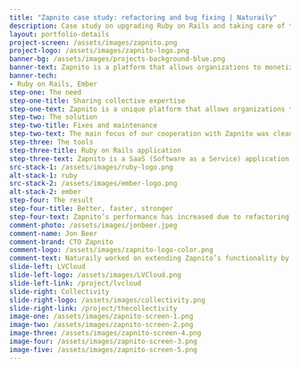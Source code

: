 ```yaml
---
title: "Zapnito case study: refactoring and bug fixing | Naturaily"
description: Case study on upgrading Ruby on Rails and taking care of the service.
layout: portfolio-details
project-screen: /assets/images/zapnito.png
project-logo: /assets/images/zapnito-logo.png
banner-bg: /assets/images/projects-background-blue.png
banner-text: Zapnito is a platform that allows organizations to monetize their professional expertise. In this case study, you will see how Naturaily improved it by helping in taking care of the service.
banner-tech:
- Ruby on Rails, Ember
step-one: The need
step-one-title: Sharing collective expertise
step-one-text: Zapnito is a unique platform that allows organizations to share and monetize their professional, collective expertise with other companies and clients. With too much work on their hands, Zapnito sought for skilled and precise on-demand developers. Scaling up their IT team in order to acquire help with the small things allowed them to focus on the bigger picture of their product. Naturaily took on the challenge.
step-two: The solution
step-two-title: Fixes and maintenance
step-two-text: The main focus of our cooperation with Zapnito was cleaning up the code and refactoring service’s features. Our team upgraded Ruby on Rails version on the client’s side and performed several bug fixing. Apart from that, Naturaily was in charge of general maintenance of the service and adding cosmetic touches.
step-three: The tools
step-three-title: Ruby on Rails application
step-three-text: Zapnito is a SaaS (Software as a Service) application. It uses Ruby on Rails on the server-side, users are welcomed with Ember.js on frontend-side. PostgreSQL was used as the database system, Sendgrid as the email service.<br><br>The project has been managed using Kanban methodology.
src-stack-1: /assets/images/ruby-logo.png
alt-stack-1: ruby
src-stack-2: /assets/images/ember-logo.png
alt-stack-2: ember
step-four: The result
step-four-title: Better, faster, stronger
step-four-text: Zapnito’s performance has increased due to refactoring and bug fixing. The service now utilizes a much more secure version of Ruby on Rails.
comment-photo: /assets/images/jonbeer.jpeg
comment-name: Jon Beer
comment-brand: CTO Zapnito
comment-logo: /assets/images/zapnito-logo-color.png
comment-text: Naturaily worked on extending Zapnito’s functionality by developing new features and upgrade of our stack. They significantly helped us with the maintenance work. Naturaily’s responsiveness is exceptional. We were frequently updated with where things stand. While they could improve in terms of English language skills, we feel that they are an extended part of our team.
slide-left: LVCloud
slide-left-logo: /assets/images/LVCloud.png
slide-left-link: /project/lvcloud
slide-right: Collectivity
slide-right-logo: /assets/images/collectivity.png
slide-right-link: /project/thecollectivity
image-one: /assets/images/zapnito-screen-1.png
image-two: /assets/images/zapnito-screen-2.png
image-three: /assets/images/zapnito-screen-4.png
image-four: /assets/images/zapnito-screen-3.png
image-five: /assets/images/zapnito-screen-5.png
---
```

